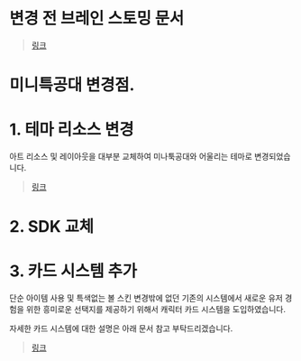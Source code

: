 # 변경 전 브레인 스토밍 문서
> [링크](미니특공대_변환_아이디어)
# 미니특공대 변경점.

# 1. 테마 리소스 변경
아트 리소스 및 레이아웃을 대부분 교체하여 미나툭공대와 어울리는 테마로 변경되었습니다.
> [링크](UI/UI_변경점_메인.md)

# 2. SDK 교체

# 3. 카드 시스템 추가
단순 아이템 사용 및 특색없는 볼 스킨 변경밖에 없던 기존의 시스템에서  새로운 유저 경험을 위한 흥미로운 선택지를 제공하기 위해서 캐릭터 카드 시스템을 도입하였습니다.  

자세한 카드 시스템에 대한 설명은 아래 문서 참고 부탁드리겠습니다.
>[링크](카드/카드시스템_메인.md)  

